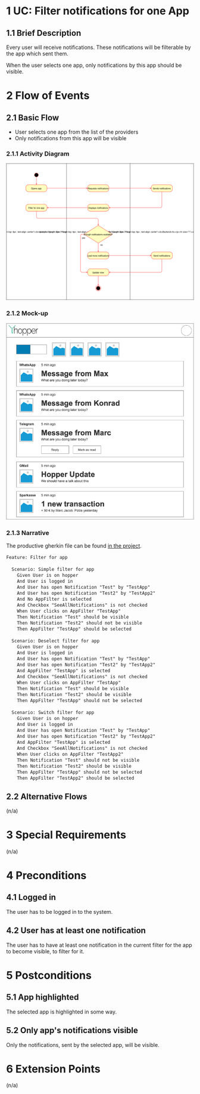 # 1 UC: Filter notifications for one App

## 1.1 Brief Description
Every user will receive notifications. These notifications will be filterable by the app which sent them.

When the user selects one app, only notifications by this app should be visible.

# 2 Flow of Events
## 2.1 Basic Flow
- User selects one app from the list of the providers
- Only notifications from this app will be visible

### 2.1.1 Activity Diagram
![Organization Application Activity Diagram](./img/uc-filter-for-app-flow.svg)

### 2.1.2 Mock-up
![Mockup](./mockups/hopper_main.png)

### 2.1.3 Narrative
The productive gherkin file can be found [in the project](https://github.com/hopperteam/hopper-ui/blob/master/test/filter_for_sp.feature).
```gherkin 
Feature: Filter for app

  Scenario: Simple filter for app
    Given User is on hopper
    And User is logged in
    And User has open Notification "Test" by "TestApp"
    And User has open Notification "Test2" by "TestApp2"
    And No AppFilter is selected
    And Checkbox "SeeAllNotifications" is not checked
    When User clicks on AppFilter "TestApp"
    Then Notification "Test" should be visible
    Then Notification "Test2" should not be visible
    Then AppFilter "TestApp" should be selected

  Scenario: Deselect filter for app
    Given User is on hopper
    And User is logged in
    And User has open Notification "Test" by "TestApp"
    And User has open Notification "Test2" by "TestApp2"
    And AppFilter "TestApp" is selected
    And Checkbox "SeeAllNotifications" is not checked
    When User clicks on AppFilter "TestApp"
    Then Notification "Test" should be visible
    Then Notification "Test2" should be visible
    Then AppFilter "TestApp" should not be selected

  Scenario: Switch filter for app
    Given User is on hopper
    And User is logged in
    And User has open Notification "Test" by "TestApp"
    And User has open Notification "Test2" by "TestApp2"
    And AppFilter "TestApp" is selected
    And Checkbox "SeeAllNotifications" is not checked
    When User clicks on AppFilter "TestApp2"
    Then Notification "Test" should not be visible
    Then Notification "Test2" should be visible
    Then AppFilter "TestApp" should not be selected
    Then AppFilter "TestApp2" should be selected
```

## 2.2 Alternative Flows
(n/a)

# 3 Special Requirements
(n/a)

# 4 Preconditions
## 4.1 Logged in
The user has to be logged in to the system.
## 4.2 User has at least one notification
The user has to have at least one notification in the current filter for the app to become visible, to filter for it.

# 5 Postconditions
## 5.1 App highlighted
The selected app is highlighted in some way.
## 5.2 Only app's notifications visible
Only the notifications, sent by the selected app, will be visible.
 
# 6 Extension Points
(n/a)
